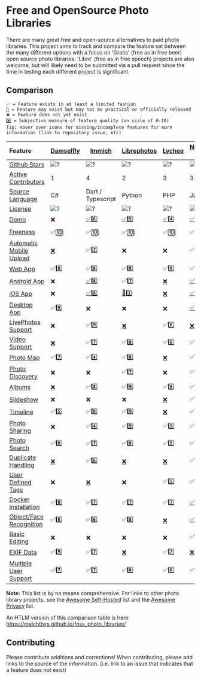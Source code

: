 # Free and OpenSource Photo Libraries

There are many great free and open-source alternatives to paid photo libraries. This project aims to track and compare the feature set between the many different options with a focus on 'Gratis' (free as in free beer) open source photo libraries. 'Libre' (free as in free speech) projects are also welcome, but will likely need to be submitted via a pull request since the time in testing each different project is significant.

## Comparison

    ✅ = Feature exists in at least a limited fashion
    🚧 = Feature may exist but may not be practical or officially released
    ❌ = Feature does not yet exist
    #️⃣ = Subjective measure of feature quality (on scale of 0-10)
    Tip: Hover over icons for missing/incomplete features for more information (link to repository issue, etc)


| Feature                                                        | [Damselfly](https://github.com/Webreaper/Damselfly)                       | [Immich](https://github.com/alextran1502/immich)                          | [Librephotos](https://github.com/LibrePhotos/librephotos)                     | [Lychee](https://github.com/LycheeOrg/Lychee)                          | [Nextcloud Photos](https://github.com/nextcloud/photos/)               | [Nextcloud Memories](https://github.com/pulsejet/memories)              | [Photonix](https://github.com/photonixapp/photonix)                        | [PiGallery2](https://github.com/bpatrik/pigallery2)                      | [Photoprism](https://github.com/photoprism/photoprism)                        | [Photoview](https://github.com/photoview/photoview)                       | [Piwigo](https://github.com/Piwigo/Piwigo)                          |
| :------------------------------------------------------------- | :------------------------------------------------------------------------ | ------------------------------------------------------------------------- | ----------------------------------------------------------------------------- | ---------------------------------------------------------------------- | ---------------------------------------------------------------------- | ----------------------------------------------------------------------- | -------------------------------------------------------------------------- | ------------------------------------------------------------------------ | ----------------------------------------------------------------------------- | ------------------------------------------------------------------------- | ------------------------------------------------------------------- |
| [Github Stars](features.md#github-stars)                       | ![?](https://img.shields.io/github/stars/Webreaper/Damselfly?label=%20)   | ![?](https://img.shields.io/github/stars/alextran1502/immich?label=%20)   | ![?](https://img.shields.io/github/stars/LibrePhotos/librephotos?label=%20)   | ![?](https://img.shields.io/github/stars/LycheeOrg/Lychee?label=%20)   | ![?](https://img.shields.io/github/stars/nextcloud/photos?label=%20)   | ![?](https://img.shields.io/github/stars/pulsejet/memories?label=%20)   | ![?](https://img.shields.io/github/stars/photonixapp/photonix?label=%20)   | ![?](https://img.shields.io/github/stars/bpatrik/pigallery2?label=%20)   | ![?](https://img.shields.io/github/stars/photoprism/photoprism?label=%20)     | ![?](https://img.shields.io/github/stars/photoview/photoview?label=%20)   | ![?](https://img.shields.io/github/stars/Piwigo/Piwigo?label=%20)   |
| [Active Contributors](features.md#active-contributors)         | 1                                                                         | 4                                                                         | 2                                                                             | 3                                                                      | 3                                                                      | 1                                                                       | 1                                                                          | 1                                                                        | 4                                                                             | 1                                                                         | 3                                                                   |
| [Source Language](features.md#source-language)                 | C#                                                                        | Dart / Typescript                                                         | Python                                                                        | PHP                                                                    | JavaScript                                                             | PHP / Vue                                                               | Python                                                                     | TypeScript                                                               | Go                                                                            | Typescript / Go                                                           | PHP                                                                 |
| [License](features.md#license)                                 | ![?](https://img.shields.io/github/license/Webreaper/Damselfly?label=%20) | ![?](https://img.shields.io/github/license/alextran1502/immich?label=%20) | ![?](https://img.shields.io/github/license/LibrePhotos/librephotos?label=%20) | ![?](https://img.shields.io/github/license/LycheeOrg/Lychee?label=%20) | ![?](https://img.shields.io/github/license/nextcloud/photos?label=%20) | ![?](https://img.shields.io/github/license/pulsejet/memories?label=%20) | ![?](https://img.shields.io/github/license/photonixapp/photonix?label=%20) | ![?](https://img.shields.io/github/license/bpatrik/pigallery2?label=%20) | ![?](https://img.shields.io/static/v1?label=%20&message=GPL-3.0&color=orange) | ![?](https://img.shields.io/github/license/photoview/photoview?label=%20) | ![?](https://img.shields.io/github/license/Piwigo/Piwigo?label=%20) |
| [Demo](features.md#demo)                                       | ❌                                                                         | [✅](https://demo.immich.app/)6️⃣                                            | [✅](https://demo2.librephotos.com/ "User:demo Pass:demo1234")5️⃣                | [✅](https://lycheeorg.github.io/demo/)4️⃣                                | [✅](https://nextcloud.com/instant-trial/)4️⃣                             | [✅](https://memories-demo.radialapps.com/apps/memories/)6️⃣    | [✅](https://demo.photonix.org/login)8️⃣                                      | [✅](https://pigallery2.onrender.com/)8️⃣                           | [✅](https://demo.photoprism.app/library/browse)9️⃣                              | [✅](https://photos.qpqp.dk/ "User:demo Pass:demo")9️⃣                                             | [✅](https://piwigo.org/demo)9️⃣                                       |
| [Freeness](features.md#freeness)                               | ✅🔟                                                                        | ✅🔟                                                                        | ✅🔟                                                                            | ✅🔟                                                                     | ✅🔟                                                                     | ✅🔟                                                                      | ✅🔟                                                                         | ✅🔟                                                                       | [🚧](https://photoprism.app/get)7️⃣                                              | ✅🔟                                                                        | ✅🔟                                                                  |
| [Automatic Mobile Upload](features.md#automatic-mobile-upload) | [❌](https://github.com/Webreaper/Damselfly/issues/40)                     | ✅7️⃣                                                                        | ❌                                                                             | ❌                                                                      | ✅7️⃣                                                                     | ✅7️⃣                                                                      | ❌                                                                          | ❌                                                                        | ✅6️⃣                                                                            | [❌](https://github.com/photoview/photoview/issues/129)                    | ✅7️⃣                                                                  |
| [Web App](features.md#web-app)                                 | ✅8️⃣                                                                        | ✅8️⃣                                                                        | ✅8️⃣                                                                            | ✅8️⃣                                                                     | ✅5️⃣                                                                     | ✅9️⃣                                                                      | ✅7️⃣                                                                         | ✅7️⃣                                                                       | ✅7️⃣                                                                            | ✅8️⃣                                                                        | ✅8️⃣                                                                  |
| [Android App](features.md#android-app)                         | ❌                                                                         | [✅](https://github.com/alextran1502/immich#step-4-run-mobile-app)8️⃣        | ✅[7️⃣](https://github.com/savvasdalkitsis/uhuruphotos-android)                  | [❌](https://github.com/LycheeOrg/Lychee/issues/1013)                   | [✅](https://github.com/nextcloud/android)3️⃣                                   | [✅](https://github.com/nextcloud/android)3️⃣                                    | ✅[4️⃣](https://github.com/photonixapp/photonix-mobile)                       | ❌                                                                        | [🚧](https://docs.photoprism.app/user-guide/pwa/)4️⃣                             | [🚧](https://github.com/photoview/photoview/issues/701)3️⃣                   | [✅](https://www.piwigo.org/mobile-applications)7️⃣                    |
| [iOS App](features.md#ios-app)                                 | ❌                                                                         | [✅](https://github.com/alextran1502/immich#step-4-run-mobile-app)8️⃣        | [🚧](https://github.com/LibrePhotos/librephotos-mobile)3️⃣                       | [❌](https://github.com/LycheeOrg/Lychee/issues/1013)                   | [✅](https://github.com/nextcloud/ios)3️⃣                                   | [✅](https://github.com/nextcloud/ios)3️⃣                                    | ✅[4️⃣](https://github.com/photonixapp/photonix-mobile)                       | ❌                                                                        | [🚧](https://docs.photoprism.app/user-guide/pwa/)4️⃣                             | [✅](https://apps.apple.com/dk/app/photoview-media-gallery/id1578380271)6️⃣  | [✅](https://www.piwigo.org/mobile-applications)7️⃣                    |
| [Desktop App](features.md#desktop-app)                         | ✅9️⃣                                                                        | ❌                                                                         | ❌                                                                             | ❌                                                                      | [✅](https://github.com/nextcloud/desktop)2️⃣                                   | [✅](https://github.com/nextcloud/desktop)2️⃣                                    | [❌](https://github.com/photonixapp/photonix/issues/61)                     | ❌                                                                        | ❌                                                                             | ❌                                                                         | ❌                                                                   |
| [LivePhotos Support](features.md#livephotos-support)           | ❌                                                                         | ✅9️⃣                                                                        | [❌](https://github.com/LibrePhotos/librephotos/issues/287)                    | ✅[6️⃣](https://github.com/LycheeOrg/Lychee/issues/1283)                  | [❌](https://github.com/nextcloud/photos/issues/344)                    | ✅8️⃣                                                                      | [❌](https://github.com/photonixapp/photonix/issues/250)                    | ❌                                                                        | ✅7️⃣                                                                            | [❌](https://github.com/photoview/photoview/issues/273)                    | [❌](https://github.com/Piwigo/Piwigo/issues/1677)                   |
| [Video Support](features.md#video-support)                     | [❌](https://github.com/Webreaper/Damselfly/issues/82)                     | ✅[7️⃣](https://github.com/immich-app/immich/issues/203)                     | ✅8️⃣                                                                            | ✅6️⃣                                                                     | ✅5️⃣                                                                     | ✅7️⃣                                                                      | [❌](https://github.com/photonixapp/photonix/issues/295)                    | ✅8️⃣                                                                       | ✅7️⃣                                                                            | ✅7️⃣                                                                        | ✅4️⃣                                                                  |
| [Photo Map](features.md#photo-map)                             | ✅7️⃣                                                                        | ✅4️⃣                                                                        | ✅8️⃣                                                                            | [❌](https://github.com/LycheeOrg/Lychee/issues/1051)                   | ✅8️⃣                                                                     | ✅7️⃣                                                                      | ✅9️⃣                                                                         | ✅8️⃣                                                                       | ✅6️⃣                                                                            | ✅8️⃣                                                                        | ✅7️⃣                                                                  |
| [Photo Discovery](features.md#photo-discovery)                 | ❌                                                                         | ❌                                                                         | ✅7️⃣                                                                            | ❌                                                                      | ✅6️⃣                                                                     | ✅7️⃣                                                                      | ❌                                                                          | ❌                                                                        | ✅6️⃣                                                                            | ❌                                                                         | ✅1️⃣                                                                  |
| [Albums](features.md#albums)                                   | [❌](https://github.com/Webreaper/Damselfly/issues/238)                    | ✅8️⃣                                                                        | ✅9️⃣                                                                            | ✅8️⃣                                                                     | ✅4️⃣                                                                     | ✅8️⃣                                                                      | ✅5️⃣                                                                         | ✅6️⃣                                                                       | ✅8️⃣                                                                            | ✅6️⃣                                                                        | ✅8️⃣                                                                  |
| [Slideshow](features.md#slideshow)                             | ❌                                                                         | ❌                                                                         | ❌                                                                             | [❌](https://github.com/LycheeOrg/Lychee/issues/949)                    | ✅5️⃣                                                                       | ✅5️⃣                                                                        | [❌](https://github.com/photonixapp/photonix/issues/427)                   | ✅7️⃣                                                                         | ✅6️⃣                                                                              | [❌](https://github.com/photoview/photoview/issues/51)                    | ✅5️⃣                                                                    |
| [Timeline](features.md#timeline)                               | ✅5️⃣                                                                        | ✅8️⃣                                                                        | ✅9️⃣                                                                            | [❌](https://github.com/LycheeOrg/Lychee/issues/1050)                   | ✅4️⃣                                                                     | ✅9️⃣                                                                      | ✅5️⃣                                                                         | ✅5️⃣                                                                       | ✅5️⃣                                                                            | ✅9️⃣                                                                        | ✅3️⃣                                                                  |
| [Photo Sharing](features.md#photo-sharing)                     | ❌                                                                         | ✅4️⃣                                                                        | ✅9️⃣                                                                            | ✅9️⃣                                                                     | ✅8️⃣                                                                     | ✅8️⃣                                                                      | ❌                                                                          | ✅7️⃣                                                                       | ✅7️⃣                                                                            | ✅8️⃣                                                                        | ✅5️⃣                                                                  |
| [Photo Search](features.md#photo-search)                       | ✅8️⃣                                                                        | ✅7️⃣                                                                        | ✅8️⃣                                                                            | ✅5️⃣                                                                     | ✅4️⃣                                                                     | ✅4️⃣                                                                      | ✅8️⃣                                                                         | ✅7️⃣                                                                       | ✅8️⃣                                                                            | ✅5️⃣                                                                        | ✅7️⃣                                                                  |
| [Duplicate Handling](features.md#duplicate-handling)           | [❌](https://github.com/Webreaper/Damselfly/issues/97)                     | ✅6️⃣                                                                        | [❌](https://github.com/LibrePhotos/librephotos/issues/753)                    | [❌](https://github.com/LycheeOrg/Lychee/issues/1762)                   | ✅[8️⃣](https://apps.nextcloud.com/apps/mediadc)                          | ✅[8️⃣](https://apps.nextcloud.com/apps/mediadc)                           | [❌](https://github.com/photonixapp/photonix/issues/422)                    | ✅5️⃣                                                                       | ✅[6️⃣](https://docs.photoprism.app/user-guide/library/duplicates/)              | [❌](https://github.com/photoview/photoview/issues/801)                    | ✅6️⃣                                                                  |
| [User Defined Tags](features.md#photo-tagging)                 | ❌                                                                         | [❌](https://github.com/immich-app/immich/issues/838)                      | ❌                                                                             | ✅5️⃣                                                                     | ✅️3️⃣                                                                     | ✅️8️⃣                                                                      | ✅6️⃣                                                                         | ❌                                                                        | ✅5️⃣                                                                            | ❌                                                                         | ✅7️⃣                                                                  |
| [Docker Installation](features.md#docker-installation)         | ✅8️⃣                                                                        | ✅7️⃣                                                                        | ✅7️⃣                                                                            | ✅7️⃣                                                                     | [✅](https://github.com/nextcloud/all-in-one#nextcloud-all-in-one)6️⃣     | [✅](https://github.com/nextcloud/all-in-one#nextcloud-all-in-one)6️⃣      | ✅8️⃣                                                                         | ✅7️⃣                                                                       | ✅6️⃣                                                                            | ✅8️⃣                                                                        | [✅](https://hub.docker.com/r/linuxserver/piwigo)7️⃣                   |
| [Object/Face Recognition](features.md#object/face-recognition) | ✅8️⃣                                                                        | ✅6️⃣                                                                        | ✅8️⃣                                                                            | [❌](https://github.com/LycheeOrg/Lychee/issues/1266)                   | [✅8️⃣](https://github.com/nextcloud/recognize)                           | [✅8️⃣](https://github.com/nextcloud/recognize)                            | ✅8️⃣                                                                         | ✅6️⃣                                                                       | ✅9️⃣                                                                            | ✅6️⃣                                                                        | [✅](https://github.com/Piwigo/Piwigo/issues/1159)5️⃣                  |
| [Basic Editing](features.md#basic-editing)                     | ❌                                                                         | ❌                                                                         | ❌                                                                             | ❌                                                                      | ✅6️⃣                                                                     | ✅6️⃣                                                                      | ❌                                                                          | ❌                                                                        | ❌                                                                             | ❌                                                                         | ❌                                                                   |
| [EXIF Data](features.md#exif-data)                             | ✅9️⃣                                                                        | ✅7️⃣                                                                        | [❌](https://github.com/LibrePhotos/librephotos/issues/77)                     | ✅7️⃣                                                                     | [❌](https://github.com/nextcloud/photos/issues/226)                    | ✅8️⃣                                                                      | ✅7️⃣                                                                         | ✅7️⃣                                                                       | ✅9️⃣                                                                            | ✅7️⃣                                                                        | ✅6️⃣                                                                  |
| [Multiple User Support](features.md#multiple-user-support)     | ✅7️⃣                                                                        | ✅7️⃣                                                                        | ✅8️⃣                                                                            | ✅6️⃣                                                                     | ✅9️⃣                                                                     | ✅9️⃣                                                                      | ✅7️⃣                                                                         | ✅7️⃣                                                                       | [❌](https://github.com/photoprism/photoprism/issues/98)                       | ✅6️⃣                                                                        | ✅8️⃣                                                                  |

**Note:** This list is by no means comprehensive. For links to other photo library projects, see the [Awesome Self-Hosted](https://github.com/awesome-selfhosted/awesome-selfhosted#photo-and-video-galleries) list and the [Awesome Privacy](https://github.com/pluja/awesome-privacy#photo-storage) list.

An HTLM version of this comparison table is here: https://meichthys.github.io/foss_photo_libraries/

## Contributing

Please contribute additions and corrections!
When contributing, please add links to the source of the information.
(i.e. link to an issue that indicates that a feature does not exist)
